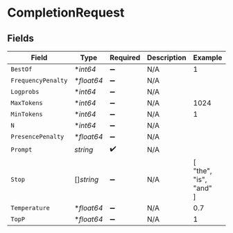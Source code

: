 # CompletionRequest


## Fields

| Field                  | Type                   | Required               | Description            | Example                |
| ---------------------- | ---------------------- | ---------------------- | ---------------------- | ---------------------- |
| `BestOf`               | **int64*               | :heavy_minus_sign:     | N/A                    | 1                      |
| `FrequencyPenalty`     | **float64*             | :heavy_minus_sign:     | N/A                    |                        |
| `Logprobs`             | **int64*               | :heavy_minus_sign:     | N/A                    |                        |
| `MaxTokens`            | **int64*               | :heavy_minus_sign:     | N/A                    | 1024                   |
| `MinTokens`            | **int64*               | :heavy_minus_sign:     | N/A                    | 1                      |
| `N`                    | **int64*               | :heavy_minus_sign:     | N/A                    |                        |
| `PresencePenalty`      | **float64*             | :heavy_minus_sign:     | N/A                    |                        |
| `Prompt`               | *string*               | :heavy_check_mark:     | N/A                    |                        |
| `Stop`                 | []*string*             | :heavy_minus_sign:     | N/A                    | [<br/>"the",<br/>"is",<br/>"and"<br/>] |
| `Temperature`          | **float64*             | :heavy_minus_sign:     | N/A                    | 0.7                    |
| `TopP`                 | **float64*             | :heavy_minus_sign:     | N/A                    | 1                      |